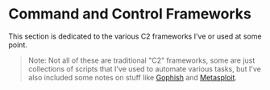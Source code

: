 # Command and Control Frameworks

This section is dedicated to the various C2 frameworks I've or used at some point.

> Note: Not all of these are traditional "C2" frameworks, some are just collections of scripts that I've used to automate various tasks, but I've also included some notes on stuff like [Gophish](https://github.com/gophish/gophish) and [Metasploit](https://github.com/rapid7/metasploit-framework).


